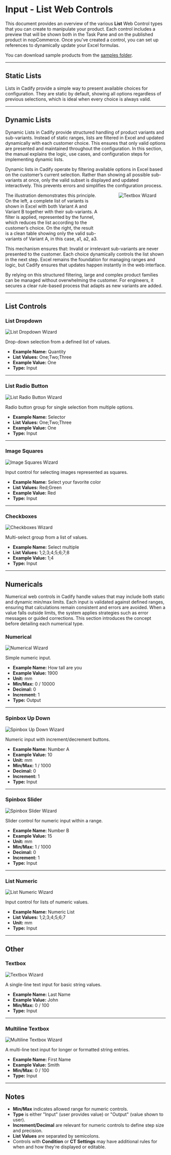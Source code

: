 # Input - List Web Controls

<p>This document provides an overview of the various <strong>List</strong> Web Control types that you can create to manipulate your product. Each control includes a preview that will be shown both in the Task Pane and on the published product in nopCommerce. Once you've created a control, you can set up references to dynamically update your Excel formulas.</p>

<p>You can download sample products from the <a href="https://github.com/Cadify/Cadify-User-Manual/tree/main/samples">samples folder</a>.</p>

---

## Static Lists
Lists in Cadify provide a simple way to present available choices for configuration. They are static by default, showing all options regardless of previous selections, which is ideal when every choice is always valid.

---

## Dynamic Lists
Dynamic Lists in Cadify provide structured handling of product variants and sub-variants. Instead of static ranges, lists are filtered in Excel and updated dynamically with each customer choice. This ensures that only valid options are presented and maintained throughout the configuration. In this section, the manual explains the logic, use cases, and configuration steps for implementing dynamic lists.

Dynamic lists in Cadify operate by filtering available options in Excel based on the customer’s current selection. Rather than showing all possible sub-variants at once, only the valid subset is displayed and updated interactively. This prevents errors and simplifies the configuration process.

<div class="grid" style="display:flex; align-items:flex-start; gap:12px; flex-wrap:nowrap;">
  <div class="col-4" style="flex:0 0 60%; max-width:60%; box-sizing:border-box; padding-right:12px;">
    The illustration demonstrates this principle. On the left, a complete list of variants is shown in Excel with both Variant A and Variant B together with their sub-variants. A filter is applied, represented by the funnel, which reduces the list according to the customer’s choice. On the right, the result is a clean table showing only the valid sub-variants of Variant A, in this case, a1, a2, a3.
  </div>
  <div class="col-8" style="flex:0 0 40%; max-width:40%; box-sizing:border-box; text-align:center;">
    <img src="https://raw.githubusercontent.com/Cadify/Cadify-User-Manual/main/docs/cadify/controls/images/DynamicLists.png" alt="Textbox Wizard">
  </div>
</div>

This mechanism ensures that:
Invalid or irrelevant sub-variants are never presented to the customer.
Each choice dynamically controls the list shown in the next step.
Excel remains the foundation for managing ranges and logic, but Cadify ensures that updates happen instantly in the web interface.

By relying on this structured filtering, large and complex product families can be managed without overwhelming the customer. For engineers, it secures a clear rule-based process that adapts as new variants are added.

---

## List Controls

### List Dropdown

<div class="grid">
  <div class="col-4">
    <img src="https://raw.githubusercontent.com/Cadify/Cadify-User-Manual/main/docs/cadify/controls/images/list_dropdown_wizard.png" alt="List Dropdown Wizard">
  </div>
  <div class="col-8">
    <p>Drop-down selection from a defined list of values.</p>
    <ul>
      <li><strong>Example Name:</strong> Quantity</li>
      <li><strong>List Values:</strong> One;Two;Three</li>
      <li><strong>Example Value:</strong> One</li>
      <li><strong>Type:</strong> Input</li>
    </ul>
  </div>
</div>

---

### List Radio Button

<div class="grid">
  <div class="col-4">
    <img src="https://raw.githubusercontent.com/Cadify/Cadify-User-Manual/main/docs/cadify/controls/images/list_radio_button_wizard.png" alt="List Radio Button Wizard">
  </div>
  <div class="col-8">
    <p>Radio button group for single selection from multiple options.</p>
    <ul>
      <li><strong>Example Name:</strong> Selector</li>
      <li><strong>List Values:</strong> One;Two;Three</li>
      <li><strong>Example Value:</strong> One</li>
      <li><strong>Type:</strong> Input</li>
    </ul>
  </div>
</div>

---

### Image Squares

<div class="grid">
  <div class="col-4">
    <img src="https://raw.githubusercontent.com/Cadify/Cadify-User-Manual/main/docs/cadify/controls/images/image_squares_wizard.png" alt="Image Squares Wizard">
  </div>
  <div class="col-8">
    <p>Input control for selecting images represented as squares.</p>
    <ul>
      <li><strong>Example Name:</strong> Select your favorite color</li>
      <li><strong>List Values:</strong> Red;Green</li>
      <li><strong>Example Value:</strong> Red</li>
      <li><strong>Type:</strong> Input</li>
    </ul>
  </div>
</div>

---

### Checkboxes

<div class="grid">
  <div class="col-4">
    <img src="https://raw.githubusercontent.com/Cadify/Cadify-User-Manual/main/docs/cadify/controls/images/checkboxes_wizard.png" alt="Checkboxes Wizard">
  </div>
  <div class="col-8">
    <p>Multi-select group from a list of values.</p>
    <ul>
      <li><strong>Example Name:</strong> Select multiple</li>
      <li><strong>List Values:</strong> 1;2;3;4;5;6;7;8</li>
      <li><strong>Example Value:</strong> 1;4</li>
      <li><strong>Type:</strong> Input</li>
    </ul>
  </div>
</div>

---

## Numericals

Numerical web controls in Cadify handle values that may include both static and dynamic min/max limits. Each input is validated against defined ranges, ensuring that calculations remain consistent and errors are avoided. When a value falls outside limits, the system applies strategies such as error messages or guided corrections. This section introduces the concept before detailing each numerical type.

### Numerical

<div class="grid">
  <div class="col-4">
    <img src="https://raw.githubusercontent.com/Cadify/Cadify-User-Manual/main/docs/cadify/controls/images/numerical_wizard.png" alt="Numerical Wizard">
  </div>
  <div class="col-8">
    <p>Simple numeric input.</p>
    <ul>
      <li><strong>Example Name:</strong> How tall are you</li>
      <li><strong>Example Value:</strong> 1900</li>
      <li><strong>Unit:</strong> mm</li>
      <li><strong>Min/Max:</strong> 0 / 10000</li>
      <li><strong>Decimal:</strong> 0</li>
      <li><strong>Increment:</strong> 1</li>
      <li><strong>Type:</strong> Output</li>
    </ul>
  </div>
</div>

---

### Spinbox Up Down

<div class="grid">
  <div class="col-4">
    <img src="https://raw.githubusercontent.com/Cadify/Cadify-User-Manual/main/docs/cadify/controls/images/spinbox_updown_wizard.png" alt="Spinbox Up Down Wizard">
  </div>
  <div class="col-8">
    <p>Numeric input with increment/decrement buttons.</p>
    <ul>
      <li><strong>Example Name:</strong> Number A</li>
      <li><strong>Example Value:</strong> 10</li>
      <li><strong>Unit:</strong> mm</li>
      <li><strong>Min/Max:</strong> 1 / 1000</li>
      <li><strong>Decimal:</strong> 0</li>
      <li><strong>Increment:</strong> 1</li>
      <li><strong>Type:</strong> Input</li>
    </ul>
  </div>
</div>

---

### Spinbox Slider

<div class="grid">
  <div class="col-4">
    <img src="https://raw.githubusercontent.com/Cadify/Cadify-User-Manual/main/docs/cadify/controls/images/spinbox_slider_wizard.png" alt="Spinbox Slider Wizard">
  </div>
  <div class="col-8">
    <p>Slider control for numeric input within a range.</p>
    <ul>
      <li><strong>Example Name:</strong> Number B</li>
      <li><strong>Example Value:</strong> 15</li>
      <li><strong>Unit:</strong> mm</li>
      <li><strong>Min/Max:</strong> 1 / 1000</li>
      <li><strong>Decimal:</strong> 0</li>
      <li><strong>Increment:</strong> 1</li>
      <li><strong>Type:</strong> Input</li>
    </ul>
  </div>
</div>

---

### List Numeric

<div class="grid">
  <div class="col-4">
    <img src="https://raw.githubusercontent.com/Cadify/Cadify-User-Manual/main/docs/cadify/controls/images/list_numeric_wizard.png" alt="List Numeric Wizard">
  </div>
  <div class="col-8">
    <p>Input control for lists of numeric values.</p>
    <ul>
      <li><strong>Example Name:</strong> Numeric List</li>
      <li><strong>List Values:</strong> 1;2;3;4;5;6;7</li>
      <li><strong>Unit:</strong> mm</li>
      <li><strong>Type:</strong> Input</li>
    </ul>
  </div>
</div>

---

## Other

### Textbox

<div class="grid">
  <div class="col-4">
    <img src="https://raw.githubusercontent.com/Cadify/Cadify-User-Manual/main/docs/cadify/controls/images/textbox_wizard.png" alt="Textbox Wizard">
  </div>
  <div class="col-8">
    <p>A single-line text input for basic string values.</p>
    <ul>
      <li><strong>Example Name:</strong> Last Name</li>
      <li><strong>Example Value:</strong> John</li>
      <li><strong>Min/Max:</strong> 0 / 100</li>
      <li><strong>Type:</strong> Input</li>
    </ul>
  </div>
</div>

---

### Multiline Textbox

<div class="grid">
  <div class="col-4">
    <img src="https://raw.githubusercontent.com/Cadify/Cadify-User-Manual/main/docs/cadify/controls/images/multiline_textbox_wizard.png" alt="Multiline Textbox Wizard">
  </div>
  <div class="col-8">
    <p>A multi-line text input for longer or formatted string entries.</p>
    <ul>
      <li><strong>Example Name:</strong> First Name</li>
      <li><strong>Example Value:</strong> Smith</li>
      <li><strong>Min/Max:</strong> 0 / 100</li>
      <li><strong>Type:</strong> Input</li>
    </ul>
  </div>
</div>

---

## Notes

<ul>
  <li><strong>Min/Max</strong> indicates allowed range for numeric controls.</li>
  <li><strong>Type</strong> is either "Input" (user provides value) or "Output" (value shown to user).</li>
  <li><strong>Increment/Decimal</strong> are relevant for numeric controls to define step size and precision.</li>
  <li><strong>List Values</strong> are separated by semicolons.</li>
  <li>Controls with <strong>Condition</strong> or <strong>CT Settings</strong> may have additional rules for when and how they're displayed or editable.</li>
</ul>

